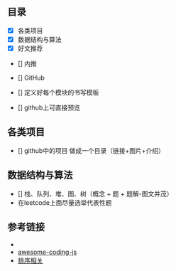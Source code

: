 ## 目录
- [x] 各类项目
- [x] 数据结构与算法
- [x] 好文推荐
- [] 内推
- [] GitHub

- [] 定义好每个模块的书写模板
- [] github上可直接预览
## 各类项目
- [] github中的项目 做成一个目录（链接+图片+介绍）

## 数据结构与算法
- [] 栈、队列、堆、图、树（概念 + 题 + 题解-图文并茂）
- 在leetcode上面尽量选举代表性题


## 参考链接
- [](https://juejin.cn/post/6844903919722692621#heading-10)
- [awesome-coding-js](http://www.conardli.top/docs/)
- [排序相关](https://www.cnblogs.com/onepixel/articles/7674659.html)




